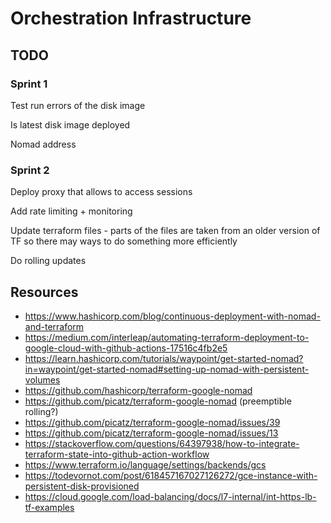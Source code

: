 # Orchestration Infrastructure

## TODO

### Sprint 1

Test run errors of the disk image

Is latest disk image deployed

Nomad address

### Sprint 2

Deploy proxy that allows to access sessions

Add rate limiting + monitoring

Update terraform files - parts of the files are taken from an older version of TF so there may ways to do something more efficiently

Do rolling updates

## Resources
- https://www.hashicorp.com/blog/continuous-deployment-with-nomad-and-terraform
- https://medium.com/interleap/automating-terraform-deployment-to-google-cloud-with-github-actions-17516c4fb2e5
- https://learn.hashicorp.com/tutorials/waypoint/get-started-nomad?in=waypoint/get-started-nomad#setting-up-nomad-with-persistent-volumes
- https://github.com/hashicorp/terraform-google-nomad
- https://github.com/picatz/terraform-google-nomad (preemptible rolling?)
- https://github.com/picatz/terraform-google-nomad/issues/39
- https://github.com/picatz/terraform-google-nomad/issues/13
- https://stackoverflow.com/questions/64397938/how-to-integrate-terraform-state-into-github-action-workflow
- https://www.terraform.io/language/settings/backends/gcs
- https://todevornot.com/post/618457167027126272/gce-instance-with-persistent-disk-provisioned
- https://cloud.google.com/load-balancing/docs/l7-internal/int-https-lb-tf-examples